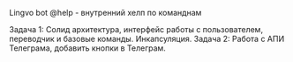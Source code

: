 Lingvo bot
@help - внутренний хелп по команднам

Задача 1: Солид архитектура, интерфейс работы с пользователем, переводчик и базовые команды. Инкапсуляция.
Задача 2: Работа с АПИ Телеграма, добавить кнопки в Телеграм.